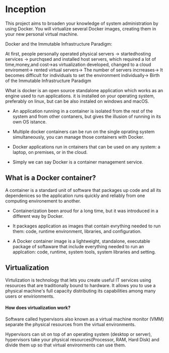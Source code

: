 # Inception

<p>This project aims to broaden your knowledge of system administration by using Docker. You will virtualize several Docker images, creating them in your new personal virtual machine.</p>


Docker and the Immutable Infrastructure Paradigm:

At first, people personally operated physical servers -> startedhosting services -> purchqsed and installed host servers, which required a lot of time,money,and cost->as virtualization developed, changed to a cloud enviroment-> rented virtual servers-> The number of servers incrreases-> It becomes difficult for individuals to set the environment individually-> Birth of the Immutable Infrastructure Paradigm

What is docker is an open source standalone application which works as an engine used to run applications. it is installed on your operating system, preferably on linux, but can be also instaled on windows and macOS.

* An application running in a container is isolated from the rest of the system and from other contaners, but gives the illusion of running in its own OS istance.

* Multiple docker containers can be run on the single oprating system simultaneously, you can manage those containers with Docker.

* Docker applications run in cntainers that can be used on any system: a laptop, on premises, or in the cloud.

* Simply we can say Docker is a container management service.

## What is a Docker container?

A container is a standard unit of software that packages up code and all its dependenices so the application runs quickly and reliably from one computing environement to another.

* Containerization been aroud for a long time, but it was introduced in a different way by Docker.

* It packages application as images that contain evrything needed to run them: code, runtime environment, libraries, and configuration.

* A Docker container image is a lightweight, standalone, executable package of softaware that include everything needed to run an applcation: code, runtime, system tools, system libraries and setting.

## Virtualization

Virtulization is technology that lets you create useful IT services using resources that are traditionally bound to hardware. It allows you to use a physical machine's full capacity distributing its capabilities among many users or envirionments.

#### How does virtualization work?

Software called hypervisors also known as a virtual machine monitor (VMM) separate the physical resources from the virtual environments. 

Hypervisors can sit on top of an operating system (desktop or server), hypervisors take your physical resources(Processor, RAM, Hard Disk) and divide them up so that virtual environments can use them.

